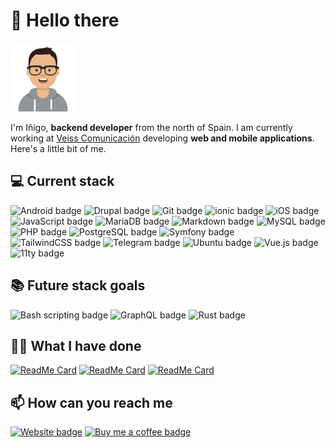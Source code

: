 # :wave: Hello there

![Avatar for Iñigo Ochoa][avatar]

I'm Iñigo, **backend developer** from the north of Spain. I am currently working
at [Veiss Comunicación][veiss] developing **web and mobile applications**.
Here's a little bit of me.

## :computer: Current stack

![Android badge][android]
![Drupal badge][drupal]
![Git badge][git]
![ionic badge][ionic]
![iOS badge][ios]
![JavaScript badge][javascript]
![MariaDB badge][mariadb]
![Markdown badge][markdown]
![MySQL badge][mysql]
![PHP badge][php]
![PostgreSQL badge][postgresql]
![Symfony badge][symfony]
![TailwindCSS badge][tailwindcss]
![Telegram badge][telegram bots]
![Ubuntu badge][ubuntu]
![Vue.js badge][vuejs]
![11ty badge][eleventy]

## :books: Future stack goals

![Bash scripting badge][scripting]
![GraphQL badge][graphql]
![Rust badge][rust]

## :man_technologist: What I have done

[![ReadMe Card][monitorbot]][monitorbot link]
[![ReadMe Card][inigochoa-me]][inigochoa-me link]
[![ReadMe Card][inigochoa-npm]][inigochoa-npm link]

## :mailbox: How can you reach me

[![Website badge][website]][website link]
[![Buy me a coffee badge][buy me a coffee]][buy me a coffee link]

[avatar]: images/avatar.png "Iñigo Ochoa"
[veiss]: https://www.veiss.com/ "Diseño web en Veiss Comunicación"

[android]: https://img.shields.io/badge/android-3DDC84?logo=android&logoColor=white&style=for-the-badge "Android"
[drupal]: https://img.shields.io/badge/drupal-0678BE?logo=drupal&logoColor=white&style=for-the-badge "Drupal 6, 7 & 8"
[git]: https://img.shields.io/badge/git-F05032?logo=git&logoColor=white&style=for-the-badge "Git, GitHub"
[ionic]: https://img.shields.io/badge/ionic-3880FF?logo=ionic&logoColor=white&style=for-the-badge "ionic framework"
[ios]: https://img.shields.io/badge/iOS-000000?logo=iOS&logoColor=white&style=for-the-badge "iOS"
[javascript]: https://img.shields.io/badge/JavaScript-F7DF1E?logo=JavaScript&logoColor=black&style=for-the-badge "Vanilla JavaScript, jQuery"
[mariadb]: https://img.shields.io/badge/MariaDB-003545?logo=MariaDB&logoColor=white&style=for-the-badge "MariaDB"
[markdown]: https://img.shields.io/badge/Markdown-000000?logo=Markdown&logoColor=white&style=for-the-badge "Markdown"
[mysql]: https://img.shields.io/badge/MySQL-4479A1?logo=MySQL&logoColor=white&style=for-the-badge "MySQL"
[php]: https://img.shields.io/badge/PHP-777BB4?logo=PHP&logoColor=white&style=for-the-badge "PHP 5 & 7"
[postgresql]: https://img.shields.io/badge/PostgreSQL-4169E1?logo=PostgreSQL&logoColor=white&style=for-the-badge "PostgreSQL"
[symfony]: https://img.shields.io/badge/symfony-000000?logo=symfony&logoColor=white&style=for-the-badge "Symfony 2, 3, 4 & 5"
[tailwindcss]: https://img.shields.io/badge/TailwindCSS-06B6D4?logo=Tailwind-CSS&logoColor=white&style=for-the-badge "TailwindCSS 2 & 3"
[telegram bots]: https://img.shields.io/badge/Telegram%20Bots-26A5E4?logo=Telegram&logoColor=white&style=for-the-badge "Telegram bots"
[ubuntu]: https://img.shields.io/badge/Ubuntu-E95420?logo=Ubuntu&logoColor=white&style=for-the-badge "Ubuntu 14, 16, 18 & 20"
[vuejs]: https://img.shields.io/badge/Vue.js-4FC08D?logo=Vue.js&logoColor=white&style=for-the-badge "Vue.js 2 & 3"
[eleventy]: https://img.shields.io/badge/Eleventy-000000?logo=Eleventy&logoColor=white&style=for-the-badge "11ty"

[scripting]: https://img.shields.io/badge/GNU%20Bash-4EAA25?logo=GNU-bash&logoColor=white&style=for-the-badge "Bash scripting"
[graphql]: https://img.shields.io/badge/GraphQL-E10098?logo=GraphQL&logoColor=white&style=for-the-badge "GraphQL"
[rust]: https://img.shields.io/badge/Rust-000000?logo=Rust&logoColor=white&style=for-the-badge "Rust"

[monitorbot]: https://github-readme-stats.vercel.app/api/pin/?username=inigochoa&repo=monitorbot
[monitorbot link]: https://github.com/inigochoa/monitorbot "See monitorbot code on GitHub"
[inigochoa-me]: https://github-readme-stats.vercel.app/api/pin/?username=inigochoa&repo=inigochoa.me
[inigochoa-me link]: https://github.com/inigochoa/inigochoa.me "See portfolio code on GitHub"
[inigochoa-npm]: https://github-readme-stats.vercel.app/api/pin/?username=inigochoa&repo=inigochoa-npm
[inigochoa-npm link]: https://github.com/inigochoa/inigochoa-npm "See NPM Card code on GitHub"

[website]: https://img.shields.io/badge/inigochoa.me-E5A00D?logo=Plex&logoColor=white&style=for-the-badge
[website link]: https://inigochoa.me/ "Visit my site"
[buy me a coffee]: https://img.shields.io/badge/Buy%20Me%20A%20Coffee-FFDD00?logo=Buy%20Me%20A%20Coffee&logoColor=black&style=for-the-badge
[buy me a coffee link]: https://www.buymeacoffee.com/inigochoa "Buy me a coffee"

